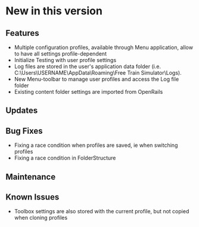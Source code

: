 # New in this version

## Features

- Multiple configuration profiles, available through Menu application, allow to have all settings profile-dependent
- Initialize Testing with user profile settings
- Log files are stored in the user's application data folder (i.e. C:\Users\USERNAME\AppData\Roaming\Free Train Simulator\Logs). 
- New Menu-toolbar to manage user profiles and access the Log file folder
- Existing content folder settings are imported from OpenRails

## Updates

## Bug Fixes

- Fixing a race condition when profiles are saved, ie when switching profiles
- Fixing a race condition in FolderStructure

## Maintenance

## Known Issues

- Toolbox settings are also stored with the current profile, but not copied when cloning profiles